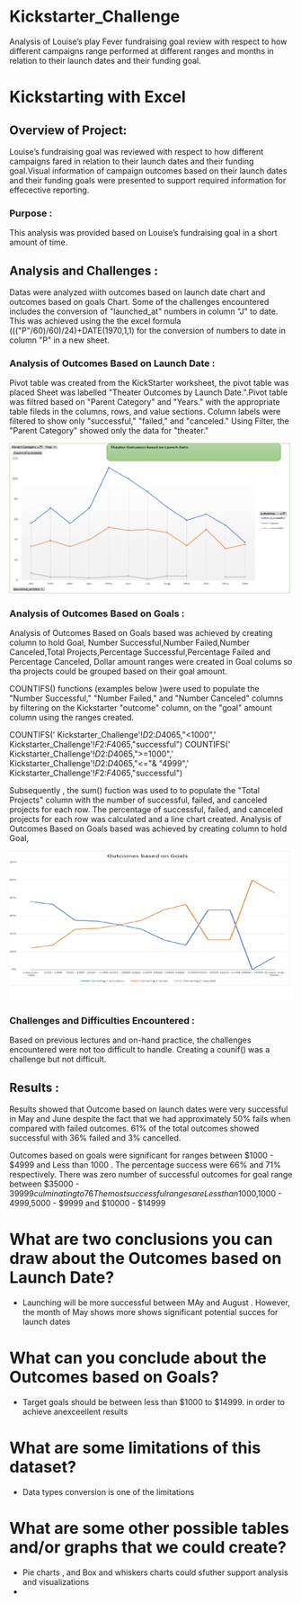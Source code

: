 # Kickstarter_Challenge
Analysis of Louise’s play Fever fundraising goal review with respect to how different campaigns range performed at different ranges and months in relation to their launch dates and their funding goal.
# Kickstarting with Excel

## Overview of Project: 

Louise’s fundraising goal was reviewed with respect to how different campaigns fared in relation to their launch dates and their 
funding goal.Visual information of campaign outcomes based on their launch dates and their funding goals 
were presented to support required information for effecective reporting.
			
### Purpose : 	
This analysis was provided based on Louise’s fundraising goal in a short amount of time.
 
## Analysis and Challenges :
Datas were analyzed wiith outcomes based on launch date chart and outcomes based on goals Chart.
Some of the challenges encountered includes the conversion of "launched_at" numbers in column "J" to date. 
This was achieved using the the excel formula ((("P"/60)/60)/24)+DATE(1970,1,1) for the conversion 
of numbers to date in column "P" in a new sheet.

### Analysis of Outcomes Based on Launch Date : 
Pivot table was created from the KickStarter worksheet,  the pivot table was placed
Sheet was labelled "Theater Outcomes by Launch Date.".Pivot table was
filtred based on "Parent Category" and "Years." with the appropriate table 
fileds in the columns, rows, and value sections. Column labels were 
filtered to  show only "successful," "failed," and "canceled."
Using  Filter, the "Parent Category"  showed only the data for "theater." 
						
![Plot 1](https://github.com/Adegbenga1/Kickstarter_Challenge/blob/main/Theater%20Outcomes%20Lauch%20dates.png?raw=true)	
						
### Analysis of Outcomes Based on Goals :

Analysis of  Outcomes Based on Goals based was achieved by creating column to hold Goal,
Number Successful,Number Failed,Number Canceled,Total Projects,Percentage Successful,Percentage Failed
and Percentage Canceled, Dollar amount ranges were created in Goal colums so tha projects could be 
grouped based on their goal amount. 

COUNTIFS() functions (examples below )were used to populate the "Number Successful," "Number Failed," 
and "Number Canceled" columns by filtering on the Kickstarter "outcome" column, on the "goal" 
amount column using the ranges created.

COUNTIFS(' Kickstarter_Challenge'!$D$2:$D$4065,"<1000",' Kickstarter_Challenge'!$F$2:$F$4065,"successful")
COUNTIFS(' Kickstarter_Challenge'!$D$2:$D$4065,">=1000",' Kickstarter_Challenge'!$D$2:$D$4065,"<="& "4999",' Kickstarter_Challenge'!$F$2:$F$4065,"successful")
					  
Subsequently , the sum() fuction was used to to populate the "Total Projects" column 
with the number of successful, failed, and canceled projects for each row. 
The percentage of successful, failed, and canceled projects for each row was calculated 
and a line chart created. Analysis of  Outcomes Based on Goals based was achieved by creating column to hold Goal,

![Plot 2](https://github.com/Adegbenga1/Kickstarter_Challenge/blob/main/Outcomes%20Vs%20Goals.png?raw=true)
### Challenges and Difficulties Encountered :

Based on previous lectures and on-hand practice, the challenges encountered were
not too difficult to handle. Creating a counif() was a challenge but not difficult.

## Results :

Results showed that Outcome based on launch dates were very successful in May and June despite the 
fact that we had approximately 50% fails when compared with failed outcomes.
61% of the total outcomes showed successful with 36% failed and 3% cancelled.

Outcomes based on goals were significant for ranges between $1000 - $4999 and Less than 1000 . The percentage success  were
66% and 71% respectively.
There was zero number of successful outcomes for goal range between $35000 - $39999 culminating to 76% of failed outcomes for this range.
The most successful ranges are Less than 1000,$1000 - $4999 ,$5000 - $9999 and $10000 - $14999

# What are two conclusions you can draw about the Outcomes based on Launch Date? 
-	 Launching will be more successful between MAy and August . However, the month 
 	of May shows more shows significant potential succes for launch dates

# What can you conclude about the Outcomes based on Goals? 
- 	Target goals should be between less than $1000 to $14999. in order to achieve anexceellent results

# What are some limitations of this dataset? 
- 	Data types conversion is one of the limitations 

# What are some other possible tables and/or graphs that we could create? 
- 	Pie charts , and Box and whiskers charts could sfuther support analysis and visualizations
- 	



